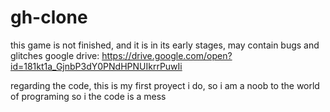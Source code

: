 # gh-clone
this game is not finished, and it is in its early stages, may contain bugs and glitches
google drive: https://drive.google.com/open?id=181kt1a_GjnbP3dY0PNdHPNUIkrrPuwIi

regarding the code, this is my first proyect i do, so i am a noob to the world of programing so i the code is a mess
